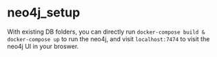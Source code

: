 # neo4j_setup

With existing DB folders, you can directly run ``docker-compose build & docker-compose up`` to run the neo4j, and visit ``localhost:7474`` to visit the neo4j UI in your broswer.
